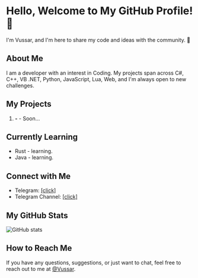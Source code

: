 # Hello, Welcome to My GitHub Profile! 👋

I'm Vussar, and I'm here to share my code and ideas with the community. 🚀

## About Me
I am a developer with an interest in Coding. My projects span across C#, C++, VB .NET, Python, JavaScript, Lua, Web, and I'm always open to new challenges.

## My Projects
1. **-** - Soon...

## Currently Learning
- Rust - learning.
- Java - learning.

## Connect with Me
- Telegram: [[click]](https://t.me/Vussar)
- Telegram Channel: [[click]](https://t.me/Vussar_Developer)

## My GitHub Stats
![GitHub stats](https://github-readme-stats.vercel.app/api?username=Vussar&show_icons=true&theme=transparent)

## How to Reach Me
If you have any questions, suggestions, or just want to chat, feel free to reach out to me at [@Vussar](https://t.me/Vussar).
